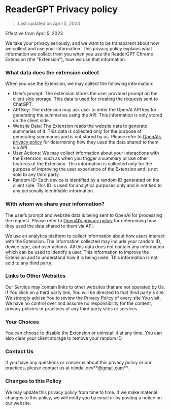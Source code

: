 # ReaderGPT Privacy policy
> Last updated on April 5, 2023

Effective from April 5, 2023

We take your privacy seriously, and we want to be transparent about how we collect and use your information. This privacy policy explains what information we collect from you when you use the ReaderGPT Chrome Extension (the "Extension"), how we use that information.

### What data does the extension collect

When you use the Extension, we may collect the following information:

- User’s prompt: The extension stores the user provided prompt on the client side storage. This data is used for creating the requests sent to ChatGPT.
- API Key: The extension may ask user to enter the OpenAI API key for generating the summaries using the API. This information is only stored on the client side.
- Website Data: The Extension reads the website data to generate summaries of it. This data is collected only for the purpose of generating summaries and is not stored by us. Please refer to [OpenAI’s privacy policy](https://openai.com/policies/privacy-policy) for determining how they used the data shared to them via API.
- User Actions: We may collect information about your interactions with the Extension, such as when you trigger a summary or use other features of the Extension. This information is collected only for the purpose of improving the user experience of the Extension and is not sold to any third party.
- Random ID: Each device is identified by a random ID generated on the client side. This ID is used for analytics purposes only and is not tied to any personally identifiable information.

### ****With whom we share your information?****

The user’s prompt and website data is being sent to OpenAI for processing the request. Please refer to [OpenAI’s privacy policy](https://openai.com/policies/privacy-policy) for determining how they used the data shared to them via API.

We use an analytics platform to collect information about how users interact with the Extension. The information collected may include your random ID, device type, and user actions. All this data does not contain any information which can be used to identify a user. This information to improve the Extension and to understand how it is being used. This information is not sold to any third party.

### ****Links to Other Websites****

Our Service may contain links to other websites that are not operated by Us. If You click on a third party link, You will be directed to that third party's site. We strongly advise You to review the Privacy Policy of every site You visit. We have no control over and assume no responsibility for the content, privacy policies or practices of any third party sites or services.

### Your Choices

You can choose to disable the Extension or uninstall it at any time. You can also clear your client storage to remove your random ID.

### Contact Us

If you have any questions or concerns about this privacy policy or our practices, please contact us at njindal.dev**[@gmail.com](mailto:readergpt@gmail.com)**.

### Changes to this Policy

We may update this privacy policy from time to time. If we make material changes to this policy, we will notify you by email or by posting a notice on our website.
